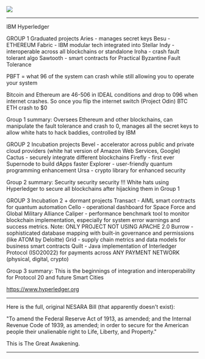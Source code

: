 ![](https://i.imgur.com/Dp1lkgO.png)

---

IBM Hyperledger

GROUP 1
Graduated projects
Aries - manages secret keys
Besu - ETHEREUM
Fabric - IBM modular tech integrated into Stellar
Indy - interoperable across all blockchains or standalone
Iroha - crash fault tolerant algo
Sawtooth - smart contracts for Practical Byzantine Fault Tolerance

PBFT = what 96 of the system can crash while still allowing you to
operate your system

Bitcoin and Ethereum are 46-506 in IDEAL conditions and drop to
096 when internet crashes. So once you flip the internet switch
(Project Odin) BTC ETH crash to $0

Group 1 summary:
Oversees Ethereum and other blockchains, can manipulate the fault
tolerance and crash to 0, manages all the secret keys to allow white
hats to hack baddies, controlled by IBM

GROUP 2
Incubation projects
Bevel - accelerator across public and private cloud providers (white
hat version of Amazon Web Services, Google)
Cactus - securely integrate different blockchains
Firefly - first ever Supernode to build dApps faster
Explorer - user-friendly quantum programming enhancement
Ursa - crypto library for enhanced security

Group 2 summary:
Security security security !!!
White hats using Hyperledger to secure all blockchains after
hijacking them in Group 1

GROUP 3
Incubation 2 + dormant projects
Transact - AIML smart contracts for quantum automation
Cello - operational dashboard for Space Force and Global Military
Alliance
Caliper - performance benchmark tool to monitor blockchain
implementation, especially for system error warnings and success
metrics. Note: ONLY PROJECT NOT USING APACHE 2.0
Burrow - sophisticated database mapping with built-in governance
and permissions (like ATOM by Deloitte)
Grid - supply chain metrics and data models for business smart
contracts
Quilt - Java implementation of Interledger Protocol (ISO20022) for
payments across ANY PAYMENT NETWORK (physical, digital, crypto)

Group 3 summary:
This is the beginnings of integration and interoperability for Protocol
20 and future Smart Cities

https://www.hyperledger.org

---

Here is the full, original NESARA Bill (that
apparently doesn't exist):

"To amend the Federal Reserve Act of
1913, as amended; and the Internal
Revenue Code of 1939, as amended; in
order to secure for the American people
their unalienable right to Life, Liberty,
and Property."

This is The Great Awakening.

---

